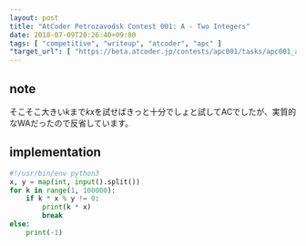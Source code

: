```yaml
---
layout: post
title: "AtCoder Petrozavodsk Contest 001: A - Two Integers"
date: 2018-07-09T20:26:40+09:00
tags: [ "competitive", "writeup", "atcoder", "apc" ]
"target_url": [ "https://beta.atcoder.jp/contests/apc001/tasks/apc001_a" ]
---
```


## note

そこそこ大きい$k$まで$kx$を試せばきっと十分でしょと試してACでしたが、実質的なWAだったので反省しています。

## implementation

``` python
#!/usr/bin/env python3
x, y = map(int, input().split())
for k in range(1, 100000):
    if k * x % y != 0:
        print(k * x)
        break
else:
    print(-1)
```
